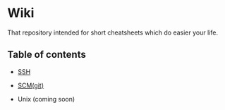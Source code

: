 # Wiki
That repository intended for short cheatsheets which do easier your life.

## Table of contents
- [SSH](ssh.md)

- [SCM(git)](git.md)

- Unix (coming soon)